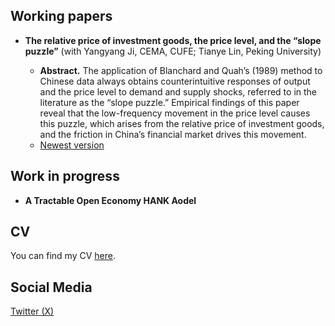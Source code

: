 ## Working papers
* **The relative price of investment goods, the price level, and the “slope puzzle”** (with Yangyang Ji, CEMA, CUFE; Tianye Lin, Peking University)

   - **Abstract.** The application of Blanchard and Quah’s (1989) method to Chinese data always obtains counterintuitive responses of output and the price level to demand and supply shocks, referred to in the literature as the “slope puzzle.” Empirical findings of this paper reveal that the low-frequency movement in the price level causes this puzzle, which arises from the relative price of investment goods, and the friction in China’s financial market drives this movement.
   - <a href="WorkingPapers/workingpaper1.pdf">Newest version</a>


## Work in progress
* **A Tractable Open Economy HANK Aodel** 

## CV
You can find my CV <a href="SZhang_CV.pdf">here</a>.

## Social Media 
<a rel="me" href="https://twitter.com/realSenZHANG">Twitter (X)</a><br />

